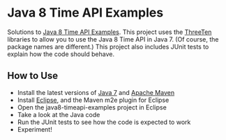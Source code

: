 # Java 8 Time API Examples

Solutions to [Java 8 Time API Examples]. This project uses the  [ThreeTen] libraries to allow you to use the Java 8 Time API in Java 7. (Of course, the package names are different.) This project also includes JUnit tests to explain how the code should behave.

## How to Use

- Install the latest versions of [Java 7] and [Apache Maven]
- Install [Eclipse], and the Maven m2e plugin for Eclipse
- Open the java8-timeapi-examples project in Eclipse
- Take a look at the Java code
- Run the JUnit tests to see how the code is expected to work
- Experiment!

[Java 7]: http://www.oracle.com/technetwork/java/javase/downloads/index.html
[Eclipse]: https://www.eclipse.org/downloads/
[Java 8 Time API Examples]: http://docs.oracle.com/javase/tutorial/datetime/iso/QandE/questions.html
[Apache Maven]: http://maven.apache.org/
[ThreeTen]: http://www.threeten.org/